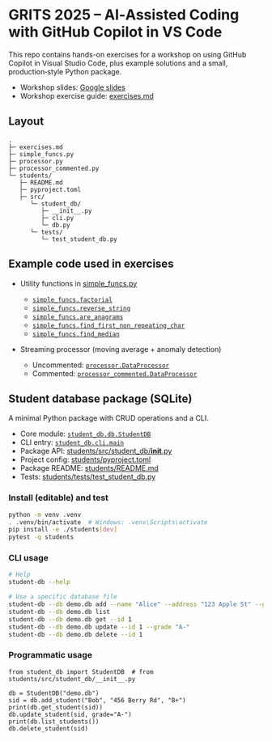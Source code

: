 # GRITS 2025 – AI‑Assisted Coding with GitHub Copilot in VS Code

This repo contains hands-on exercises for a workshop on using GitHub Copilot in Visual Studio Code, plus example solutions and a small, production‑style Python package.

- Workshop slides: [Google slides](https://docs.google.com/presentation/d/1LJYtUzoPv4Wh5FHqXZnUKRjeBgWOwhP8C2g2SQs-s_E/edit?usp=sharing)
- Workshop exercise guide: [exercises.md](exercises.md)

## Layout
```
.
├─ exercises.md
├─ simple_funcs.py
├─ processor.py
├─ processor_commented.py
└─ students/
   ├─ README.md
   ├─ pyproject.toml
   ├─ src/ 
      └─ student_db/
         ├─ __init__.py
         ├─ cli.py
         └─ db.py
      └─ tests/
         └─ test_student_db.py
```

## Example code used in exercises

- Utility functions in [simple_funcs.py](simple_funcs.py)
  - [`simple_funcs.factorial`](simple_funcs.py)
  - [`simple_funcs.reverse_string`](simple_funcs.py)
  - [`simple_funcs.are_anagrams`](simple_funcs.py)
  - [`simple_funcs.find_first_non_repeating_char`](simple_funcs.py)
  - [`simple_funcs.find_median`](simple_funcs.py)

- Streaming processor (moving average + anomaly detection)
  - Uncommented: [`processor.DataProcessor`](processor.py)
  - Commented: [`processor_commented.DataProcessor`](processor_commented.py)

## Student database package (SQLite)

A minimal Python package with CRUD operations and a CLI.

- Core module: [`student_db.db.StudentDB`](students/src/student_db/db.py)
- CLI entry: [`student_db.cli.main`](students/src/student_db/cli.py)
- Package API: [students/src/student_db/__init__.py](students/src/student_db/__init__.py)
- Project config: [students/pyproject.toml](students/pyproject.toml)
- Package README: [students/README.md](students/README.md)
- Tests: [students/tests/test_student_db.py](students/tests/test_student_db.py)

### Install (editable) and test

```bash
python -m venv .venv
. .venv/bin/activate  # Windows: .venv\Scripts\activate
pip install -e ./students[dev]
pytest -q students
```

### CLI usage

```bash
# Help
student-db --help

# Use a specific database file
student-db --db demo.db add --name "Alice" --address "123 Apple St" --grade A
student-db --db demo.db list
student-db --db demo.db get --id 1
student-db --db demo.db update --id 1 --grade "A-"
student-db --db demo.db delete --id 1
```

### Programmatic usage

```
from student_db import StudentDB  # from students/src/student_db/__init__.py

db = StudentDB("demo.db")
sid = db.add_student("Bob", "456 Berry Rd", "B+")
print(db.get_student(sid))
db.update_student(sid, grade="A-")
print(db.list_students())
db.delete_student(sid)
```


